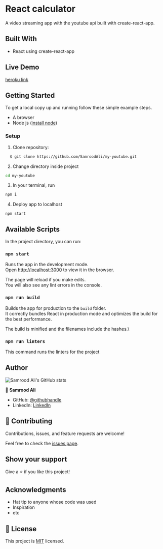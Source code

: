 # React calculator
A video streaming app with the youtube api built with create-react-app.

## Built With

- React using create-react-app
## Live Demo

[heroku link](https://samrood-youtube.herokuapp.com/)


## Getting Started

To get a local copy up and running follow these simple example steps.

- A browser
- Node js  ([install node](https://nodejs.org/en/download/))

### Setup
1. Clone repository: 
```sh
  $ git clone https://github.com/SamroodAli/my-youtube.git

```
2. Change directory inside project
```sh
cd my-youtube
```
3. In your terminal, run 
```sh
npm i
```
4. Deploy app to localhost
```
npm start
```

## Available Scripts

In the project directory, you can run:

### `npm start`

Runs the app in the development mode.\
Open [http://localhost:3000](http://localhost:3000) to view it in the browser.

The page will reload if you make edits.\
You will also see any lint errors in the console.

### `npm run build`

Builds the app for production to the `build` folder.\
It correctly bundles React in production mode and optimizes the build for the best performance.

The build is minified and the filenames include the hashes.\

### `npm run linters`
This command runs the linters for the project

## Author

![Samrood Ali's GitHub stats](https://github-readme-stats.vercel.app/api?username=SamroodAli&count_private=true&theme=dark&show_icons=true)

👤 **Samrood Ali**
- GitHub: [@githubhandle](https://github.com/SamroodAli)
- LinkedIn: [LinkedIn](https://www.linkedin.com/in/samrood-ali/)

## 🤝 Contributing

Contributions, issues, and feature requests are welcome!

Feel free to check the [issues page](https://github.com/SamroodAli/my-youtube/issues).

## Show your support

Give a ⭐️ if you like this project!

## Acknowledgments

- Hat tip to anyone whose code was used
- Inspiration
- etc

## 📝 License

This project is [MIT](https://github.com/SamroodAli/my-youtube/blob/main/LICENSE) licensed.


